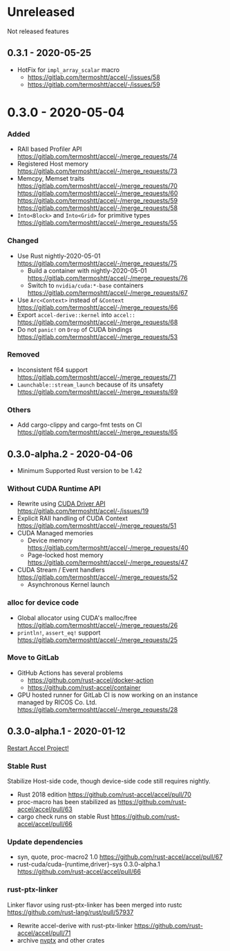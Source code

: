 Unreleased
===========

Not released features

0.3.1 - 2020-05-25
-------------------

- HotFix for `impl_array_scalar` macro
  - https://gitlab.com/termoshtt/accel/-/issues/58
  - https://gitlab.com/termoshtt/accel/-/issues/59

0.3.0 - 2020-05-04
===================

### Added

- RAII based Profiler API https://gitlab.com/termoshtt/accel/-/merge_requests/74
- Registered Host memory https://gitlab.com/termoshtt/accel/-/merge_requests/73
- Memcpy, Memset traits https://gitlab.com/termoshtt/accel/-/merge_requests/70 https://gitlab.com/termoshtt/accel/-/merge_requests/60 https://gitlab.com/termoshtt/accel/-/merge_requests/59 https://gitlab.com/termoshtt/accel/-/merge_requests/58
- `Into<Block>` and `Into<Grid>` for primitive types https://gitlab.com/termoshtt/accel/-/merge_requests/55

### Changed

- Use Rust nightly-2020-05-01 https://gitlab.com/termoshtt/accel/-/merge_requests/75
  - Build a container with nightly-2020-05-01 https://gitlab.com/termoshtt/accel/-/merge_requests/76
  - Switch to `nvidia/cuda:*-base` containers https://gitlab.com/termoshtt/accel/-/merge_requests/67
- Use `Arc<Context>` instead of `&Context` https://gitlab.com/termoshtt/accel/-/merge_requests/66
- Export `accel-derive::kernel` into `accel::` https://gitlab.com/termoshtt/accel/-/merge_requests/68
- Do not `panic!` on `Drop` of CUDA bindings https://gitlab.com/termoshtt/accel/-/merge_requests/53

### Removed
- Inconsistent f64 support https://gitlab.com/termoshtt/accel/-/merge_requests/71
- `Launchable::stream_launch` because of its unsafety https://gitlab.com/termoshtt/accel/-/merge_requests/69

### Others

- Add cargo-clippy and cargo-fmt tests on CI https://gitlab.com/termoshtt/accel/-/merge_requests/65

0.3.0-alpha.2 - 2020-04-06
----------------------------

- Minimum Supported Rust version to be 1.42

### Without CUDA Runtime API

- Rewrite using [CUDA Driver API](https://docs.nvidia.com/cuda/cuda-driver-api/index.html) https://gitlab.com/termoshtt/accel/-/issues/19
- Explicit RAII handling of CUDA Context https://gitlab.com/termoshtt/accel/-/merge_requests/51
- CUDA Managed memories
  - Device memory https://gitlab.com/termoshtt/accel/-/merge_requests/40
  - Page-locked host memory https://gitlab.com/termoshtt/accel/-/merge_requests/47
- CUDA Stream / Event handlers https://gitlab.com/termoshtt/accel/-/merge_requests/52
    - Asynchronous Kernel launch

### alloc for device code

- Global allocator using CUDA's malloc/free https://gitlab.com/termoshtt/accel/-/merge_requests/26
- `println!`, `assert_eq!` support https://gitlab.com/termoshtt/accel/-/merge_requests/25

### Move to GitLab

- GitHub Actions has several problems
  - https://github.com/rust-accel/docker-action
  - https://github.com/rust-accel/container
- GPU hosted runner for GitLab CI is now working on an instance managed by RICOS Co. Ltd. https://gitlab.com/termoshtt/accel/-/merge_requests/28

0.3.0-alpha.1 - 2020-01-12
---------------------------

[Restart Accel Project!](https://github.com/rust-accel/accel/issues/64)

### Stable Rust

Stabilize Host-side code, though device-side code still requires nightly.

- Rust 2018 edition https://github.com/rust-accel/accel/pull/70
- proc-macro has been stabilized as https://github.com/rust-accel/accel/pull/63
- cargo check runs on stable Rust https://github.com/rust-accel/accel/pull/66

### Update dependencies

- syn, quote, proc-macro2 1.0 https://github.com/rust-accel/accel/pull/67
- rust-cuda/cuda-{runtime,driver}-sys 0.3.0-alpha.1 https://github.com/rust-accel/accel/pull/66

### rust-ptx-linker

Linker flavor using rust-ptx-linker has been merged into rustc https://github.com/rust-lang/rust/pull/57937

- Rewrite accel-derive with rust-ptx-linker https://github.com/rust-accel/accel/pull/71
- archive [nvptx](https://github.com/rust-accel/nvptx) and other crates
